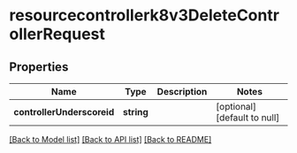 # resourcecontrollerk8v3DeleteControllerRequest

## Properties
Name | Type | Description | Notes
------------ | ------------- | ------------- | -------------
**controllerUnderscoreid** | **string** |  | [optional] [default to null]

[[Back to Model list]](../README.md#documentation-for-models) [[Back to API list]](../README.md#documentation-for-api-endpoints) [[Back to README]](../README.md)


